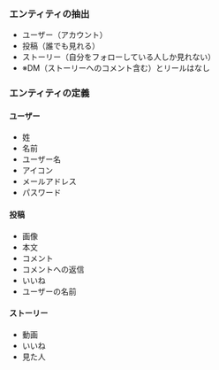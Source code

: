 ### エンティティの抽出
- ユーザー（アカウント）
- 投稿（誰でも見れる）
- ストーリー（自分をフォローしている人しか見れない）
- ※DM（ストーリーへのコメント含む）とリールはなし

### エンティティの定義
#### ユーザー
- 姓
- 名前
- ユーザー名
- アイコン
- メールアドレス
- パスワード

#### 投稿
- 画像
- 本文
- コメント
- コメントへの返信
- いいね
- ユーザーの名前

#### ストーリー
- 動画
- いいね
- 見た人